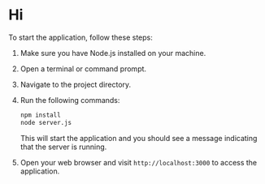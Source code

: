 # Hi

To start the application, follow these steps:

1. Make sure you have Node.js installed on your machine.
2. Open a terminal or command prompt.
3. Navigate to the project directory.
4. Run the following commands:

    ```bash
    npm install
    node server.js
    ```

    This will start the application and you should see a message indicating that the server is running.

5. Open your web browser and visit `http://localhost:3000` to access the application.